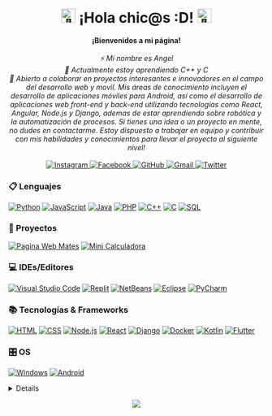 <h1 align="center"><img src="https://github.com/wervlad/wervlad/assets/24524555/766d336d-b87d-44ba-807c-c51de2bc6b4d" width="28px" alt="👋"> ¡Hola chic@s :D! <img src="https://github.com/wervlad/wervlad/assets/24524555/766d336d-b87d-44ba-807c-c51de2bc6b4d" width="28px" alt="👋"></h1>

<p align="center">
    <b>¡Bienvenidos a mi página!</b><br><br>
    <i>
        ⚡ Mi nombre es Angel<br>
        🌱 Actualmente estoy aprendiendo C++ y C<br>
        🔭 Abierto a colaborar en proyectos interesantes e innovadores en el campo del desarrollo web y movil. Mis áreas de conocimiento incluyen el desarrollo de aplicaciones móviles para Android, así como el desarrollo de aplicaciones web front-end y back-end utilizando tecnologías como React, Angular, Node.js y Django, ademas de estar aprendiendo sobre robótica y la automatización de procesos. Si tienes una idea o un proyecto en mente, no dudes en contactarme. Estoy dispuesto a trabajar en equipo y contribuir con mis habilidades y conocimientos para llevar el proyecto al siguiente nivel!<br>
    </i><br>
    <a href="https://github.com/AngelIsaiSzr">
        <img src="https://img.shields.io/badge/Instagram-black?style=flat-square&logo=Instagram" alt="Instagram">
    </a>
    <a href="https://github.com/AngelIsaiSzr">
        <img src="https://img.shields.io/badge/Facebook-black?style=flat-square&logo=Facebook" alt="Facebook">
    </a>
    <a href="https://github.com/AngelIsaiSzr">
        <img src="https://img.shields.io/badge/GitHub-black?style=flat-square&logo=github" alt="GitHub">
    </a>
    <a href="https://github.com/AngelIsaiSzr">
        <img src="https://img.shields.io/badge/Gmail-black?style=flat-square&logo=gmail" alt="Gmail">
    </a>
    <a href="https://github.com/AngelIsaiSzr">
        <img src="https://img.shields.io/badge/Twitter-black?style=flat-square&logo=Twitter" alt="Twitter">
    </a>
</p>

### 📋 Lenguajes
[![Python](https://img.shields.io/badge/python-black?style=for-the-badge&logo=python)](https://github.com/AngelIsaiSzr)
[![JavaScript](https://img.shields.io/badge/javascript-black?style=for-the-badge&logo=javascript)](https://github.com/AngelIsaiSzr)
[![Java](https://img.shields.io/badge/java-black?style=for-the-badge&logo=openjdk)](https://github.com/AngelIsaiSzr)
[![PHP](https://img.shields.io/badge/php-black?style=for-the-badge&logo=php)](https://github.com/AngelIsaiSzr)
[![C++](https://img.shields.io/badge/c++-black?style=for-the-badge&logo=cplusplus)](https://github.com/AngelIsaiSzr)
[![C](https://img.shields.io/badge/c-black?style=for-the-badge&logo=c)](https://github.com/AngelIsaiSzr)
[![SQL](https://img.shields.io/badge/sql-black?style=for-the-badge&logo=mysql)](https://github.com/AngelIsaiSzr)

### 📂 Proyectos
[![Pagina Web Mates](https://img.shields.io/badge/Web%20Mates-black?style=for-the-badge&logo=oneplus)](https://github.com/AngelIsaiSzr)
[![Mini Calculadora](https://img.shields.io/badge/Calculadora-black?style=for-the-badge&logo=ros)](https://github.com/AngelIsaiSzr)

### 💻 IDEs/Editores
[![Visual Studio Code](https://img.shields.io/badge/Visual%20Studio%20Code-black?style=for-the-badge&logo=visual-studio-code)](https://github.com/AngelIsaiSzr)
[![Replit](https://img.shields.io/badge/Replit-black?style=for-the-badge&logo=replit)](https://github.com/AngelIsaiSzr)
[![NetBeans](https://img.shields.io/badge/NetBeans-black?style=for-the-badge&logo=apache-netbeans-ide)](https://github.com/AngelIsaiSzr)
[![Eclipse](https://img.shields.io/badge/Eclipse-black?style=for-the-badge&logo=eclipse)](https://github.com/AngelIsaiSzr)
[![PyCharm](https://img.shields.io/badge/PyCharm-black?style=for-the-badge&logo=pycharm)](https://github.com/AngelIsaiSzr)

### 📚 Tecnologías & Frameworks
[![HTML](https://img.shields.io/badge/html5-black?style=for-the-badge&logo=html5)](https://github.com/AngelIsaiSzr)
[![CSS](https://img.shields.io/badge/css3-black?style=for-the-badge&logo=css3)](https://github.com/AngelIsaiSzr)
[![Node.js](https://img.shields.io/badge/node.js-black?style=for-the-badge&logo=node.js)](https://github.com/AngelIsaiSzr)
[![React](https://img.shields.io/badge/react-black?style=for-the-badge&logo=react)](https://github.com/AngelIsaiSzr)
[![Django](https://img.shields.io/badge/django-black?style=for-the-badge&logo=django)](https://github.com/AngelIsaiSzr)
[![Docker](https://img.shields.io/badge/docker-black?style=for-the-badge&logo=docker)](https://github.com/AngelIsaiSzr)
[![Kotlin](https://img.shields.io/badge/kotlin-black?style=for-the-badge&logo=kotlin)](https://github.com/AngelIsaiSzr)
[![Flutter](https://img.shields.io/badge/flutter-black?style=for-the-badge&logo=flutter)](https://github.com/AngelIsaiSzr)

### 🎛️ OS
[![Windows](https://img.shields.io/badge/Windows-black?style=for-the-badge&logo=Windows)](https://github.com/AngelIsaiSzr)
[![Android](https://img.shields.io/badge/Android-black?style=for-the-badge&logo=Android)](https://github.com/AngelIsaiSzr)

<details>
<p align="center">
  <a href="https://github.com/AngelIsaiSzr">
    <img src="http://github-profile-summary-cards.vercel.app/api/cards/profile-details?username=AngelIsaiSzr&theme=transparent" />
  </a>
<a href="https://github.com/AngelIsaiSzr" title="Go to Source">
      <img align="left" width=390 src="https://github-readme-streak-stats.herokuapp.com/?user=AngelIsaiSzr&theme=transparent&border=61dafb&hide_border=true" alt="ivansaul" />
    </a>
    <a href="https://github.com/AngelIsaiSzr" title="Go to Source">
      <img align="right" width=390 src="https://github-readme-stats.vercel.app/api?username=AngelIsaiSzr&show_icons=true&theme=transparent&border_color=61dafb&hide_border=true" />
    </a>
    <br><br><br><br><br><br><br><br>
  <div align=center>
    <a href="https://github.com/AngelIsaiSzr" title="Go to Source">
      <img width=325 align="center" src="https://github-readme-stats.vercel.app/api/top-langs/?username=AngelIsaiSzr&theme=transparent&langs_count=8&layout=compact&border_color=61dafb&hide_border=true" />
    </a>
  </div>
</p>
</details>

<p align="center">
  <a href="https://github.com/AngelIsaiSzr">
    <img src="https://komarev.com/ghpvc/?username=AngelIsaiSzr&color=blue&style=plastic" />
  </a>
</p>

<!--
![Portafolio](https://img.shields.io/badge/Portfolio-%23000000.svg?style=for-the-badge&logo=firefox&logoColor=#FF7139)

![Snake animation](https://github.com/MagnoEfren/magnoefren/blob/main/github_snake.svg)

- 🔭 Actualmente estoy trabajando en ...
- 🌱 Actualmente estoy aprendiendo ...
- 👯 Busco colaborar en ...
- 🤔 Estoy buscando ayuda con ...
- 💬 Pregúntame sobre ...
- 📫 Cómo contactarme: ...
- 😄 Pronombres: ...
- ⚡ Dato curioso: ...


    <a href="https://github.com/AngelIsaiSzr">
        <img src="https://img.shields.io/badge/Instagram-%23E4405F.svg?style=for-the-badge&logo=Instagram&logoColor=white" alt="Instagram">
    </a>
    <a href="https://github.com/AngelIsaiSzr">
        <img src="https://img.shields.io/badge/Facebook-%231877F2.svg?style=for-the-badge&logo=Facebook&logoColor=white" alt="Facebook">
    </a>
    <a href="https://github.com/AngelIsaiSzr">
        <img src="https://img.shields.io/badge/github-%23121011.svg?style=for-the-badge&logo=github&logoColor=white" alt="GitHub">
    </a>
    <a href="https://github.com/AngelIsaiSzr">
        <img src="https://img.shields.io/badge/Gmail-D14836?style=for-the-badge&logo=gmail&logoColor=white" alt="Gmail">
    </a>
    <a href="https://github.com/AngelIsaiSzr">
        <img src="https://img.shields.io/badge/Twitter-%231DA1F2.svg?style=for-the-badge&logo=Twitter&logoColor=white" alt="Twitter">
    </a>

Imagenes de Lenguajes:

<div style="display: inline_block"><br>
  <img align="center" alt="C++" height="30" width="40" src="https://cdn.jsdelivr.net/gh/devicons/devicon/icons/cplusplus/cplusplus-original.svg">
  <img align="center" alt="C" height="30" width="40" src="https://cdn.jsdelivr.net/gh/devicons/devicon/icons/c/c-original.svg">
  <img align="center" alt="Python" height="30" width="40" src="https://cdn.jsdelivr.net/gh/devicons/devicon/icons/python/python-original.svg">
  <img align="center" alt="Jupyter" height="30" width="40" src="https://cdn.jsdelivr.net/gh/devicons/devicon/icons/jupyter/jupyter-original.svg">
  <img align="center" alt="Html" height="30" width="40" src="https://cdn.jsdelivr.net/gh/devicons/devicon/icons/html5/html5-original.svg">
  <img align="center" alt="JavaScript" height="30" width="40" src="https://cdn.jsdelivr.net/gh/devicons/devicon/icons/javascript/javascript-original.svg">
  <img align="center" alt="Css" height="30" width="40" src="https://cdn.jsdelivr.net/gh/devicons/devicon/icons/css3/css3-original.svg">
  <img align="center" alt="Firebase" height="30" width="40" src="https://cdn.jsdelivr.net/gh/devicons/devicon/icons/firebase/firebase-plain.svg">
  <img align="center" alt="Flutter" height="30" width="40" src="https://cdn.jsdelivr.net/gh/devicons/devicon/icons/flutter/flutter-original.svg">
  <img align="center" alt="MongoDB" height="30" width="40" src="https://cdn.jsdelivr.net/gh/devicons/devicon/icons/mongodb/mongodb-original.svg">
  <img align="center" alt="Git" height="30" width="40" src="https://cdn.jsdelivr.net/gh/devicons/devicon/icons/git/git-original.svg">
  <img align="center" alt="Linux" height="30" width="40" src="https://cdn.jsdelivr.net/gh/devicons/devicon/icons/linux/linux-original.svg">
  <img align="center" alt="Illustrator" height="30" width="40" src="https://cdn.jsdelivr.net/gh/devicons/devicon/icons/illustrator/illustrator-plain.svg">
</div>
    
-->
